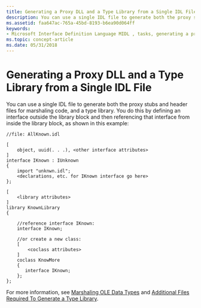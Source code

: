 ```yaml
---
title: Generating a Proxy DLL and a Type Library from a Single IDL File
description: You can use a single IDL file to generate both the proxy stubs and header files for marshaling code, and a type library.
ms.assetid: faa647ac-765a-45bd-8193-b6ea90d064ff
keywords:
- Microsoft Interface Definition Language MIDL , tasks, generating a proxy DLL and a type library
ms.topic: concept-article
ms.date: 05/31/2018
---
```


# Generating a Proxy DLL and a Type Library from a Single IDL File

You can use a single IDL file to generate both the proxy stubs and header files for marshaling code, and a type library. You do this by defining an interface outside the library block and then referencing that interface from inside the library block, as shown in this example:

``` syntax
//file: AllKnown.idl

[
    object, uuid(. . .), <other interface attributes>
]
interface IKnown : IUnknown 
{
    import "unknwn.idl";
    <declarations, etc. for IKnown interface go here>
};

[
    <library attributes>
]
library KnownLibrary 
{

    //reference interface IKnown:
    interface IKnown;

    //or create a new class:
    [
        <coclass attributes>
    ] 
    coclass KnowMore 
    {
       interface IKnown;
    };
};
```

For more information, see [Marshaling OLE Data Types](marshaling-ole-data-types.md) and [Additional Files Required To Generate a Type Library](additional-files-required-to-generate-a-type-library-2.md).

 

 





